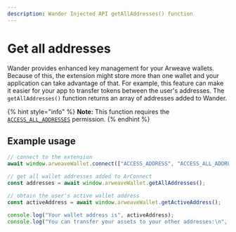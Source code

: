 ```yaml
---
description: Wander Injected API getAllAddresses() function
---
```


# Get all addresses

Wander provides enhanced key management for your Arweave wallets. Because of this, the extension might store more than one wallet and your application can take advantage of that. For example, this feature can make it easier for your app to transfer tokens between the user's addresses. The `getAllAddresses()` function returns an array of addresses added to Wander.

{% hint style="info" %}
**Note:** This function requires the [`ACCESS_ALL_ADDRESSES`](connect.md#permissions) permission.
{% endhint %}

## Example usage

```ts
// connect to the extension
await window.arweaveWallet.connect(["ACCESS_ADDRESS", "ACCESS_ALL_ADDRESSES"]);

// get all wallet addresses added to ArConnect
const addresses = await window.arweaveWallet.getAllAddresses();

// obtain the user's active wallet address
const activeAddress = await window.arweaveWallet.getActiveAddress();

console.log("Your wallet address is", activeAddress);
console.log("You can transfer your assets to your other addresses:\n", addresses.filter((addr) => addr !== activeAddress).join("\n"));
```
